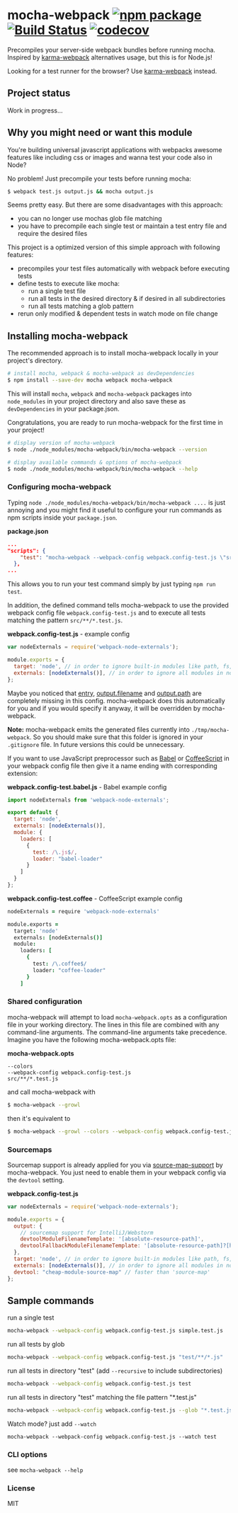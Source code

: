 # mocha-webpack [![npm package][npm-badge]][npm]  [![Build Status][build-badge]][build] [![codecov][codecov-badge]][codecov]

Precompiles your server-side webpack bundles before running mocha.  Inspired by [karma-webpack] alternatives usage, but this is for Node.js!

Looking for a test runner for the browser? Use [karma-webpack] instead.

## Project status
Work in progress...


## Why you might need or want this module
You're  building universal javascript applications with webpacks awesome features like including css or images and wanna test your code also in Node?

No problem! Just precompile your tests before running mocha:

```bash
$ webpack test.js output.js && mocha output.js
```

Seems pretty easy. But there are some disadvantages with this approach:
- you can no longer use mochas glob file matching
- you have to precompile each single test or maintain a test entry file and require the desired files

This project is a optimized version of this simple approach with following features:
- precompiles your test files automatically with webpack before executing tests
- define tests to execute like mocha:
  - run a single test file
  - run all tests in the desired directory & if desired in all subdirectories
  - run all tests matching a glob pattern
- rerun only modified & dependent tests in watch mode on file change


## Installing mocha-webpack
The recommended approach is to install mocha-webpack locally in your project's directory.

```bash
# install mocha, webpack & mocha-webpack as devDependencies
$ npm install --save-dev mocha webpack mocha-webpack
```
This will install `mocha`, `webpack` and `mocha-webpack` packages into `node_modules` in your project directory and also save these as `devDependencies` in your package.json.

Congratulations, you are ready to run mocha-webpack for the first time in your project!

```bash
# display version of mocha-webpack
$ node ./node_modules/mocha-webpack/bin/mocha-webpack --version

# display available commands & options of mocha-webpack
$ node ./node_modules/mocha-webpack/bin/mocha-webpack --help
```

### Configuring mocha-webpack

Typing `node ./node_modules/mocha-webpack/bin/mocha-webpack ....` is just annoying and you might find it useful to configure your run commands as npm scripts inside your `package.json`.


**package.json**
```json
...
"scripts": {
    "test": "mocha-webpack --webpack-config webpack.config-test.js \"src/**/*.test.js\"",
  },
...
```

This allows you to run your test command simply by just typing `npm run test`.

In addition, the defined command tells mocha-webpack to use the provided webpack config file `webpack.config-test.js` and to execute all tests matching the pattern `src/**/*.test.js`.

**webpack.config-test.js** - example config
```javascript
var nodeExternals = require('webpack-node-externals');

module.exports = {
  target: 'node', // in order to ignore built-in modules like path, fs, etc.
  externals: [nodeExternals()], // in order to ignore all modules in node_modules folder
};
```

Maybe you noticed that [entry](https://webpack.github.io/docs/configuration.html#entry), [output.filename](https://webpack.github.io/docs/configuration.html#output-filename) and [output.path](https://webpack.github.io/docs/configuration.html#output-path) are completely missing in this config. mocha-webpack does this automatically for you and if you would specify it anyway, it will be overridden by mocha-webpack.

**Note:** mocha-webpack emits the generated files currently into `./tmp/mocha-webpack`. So you should make sure that this folder is ignored in your `.gitignore` file. In future versions this could be unnecessary.

If you want to use JavaScript preprocessor such as [Babel](https://babeljs.io/) or [CoffeeScript](http://coffeescript.org/)
in your webpack config file then give it a name ending with corresponding extension:

**webpack.config-test.babel.js** - Babel example config
```javascript
import nodeExternals from 'webpack-node-externals';

export default {
  target: 'node',
  externals: [nodeExternals()],
  module: {
    loaders: [
      {
        test: /\.js$/,
        loader: "babel-loader"
      }
    ]
  }
};
```

**webpack.config-test.coffee** - CoffeeScript example config
```coffee
nodeExternals = require 'webpack-node-externals'

module.exports =
  target: 'node'
  externals: [nodeExternals()]
  module:
    loaders: [
      {
        test: /\.coffee$/
        loader: "coffee-loader"
      }
    ]
```

### Shared configuration

mocha-webpack will attempt to load `mocha-webpack.opts` as a configuration file in your working directory. The lines in this file are combined with any command-line arguments. The command-line arguments take precedence. Imagine you have the following mocha-webpack.opts file:

**mocha-webpack.opts**
```
--colors
--webpack-config webpack.config-test.js
src/**/*.test.js
```

and call mocha-webpack with
```bash
$ mocha-webpack --growl
```

then it's equivalent to

```bash
$ mocha-webpack --growl --colors --webpack-config webpack.config-test.js "src/**/*.test.js"
```
### Sourcemaps

Sourcemap support is already applied for you via [source-map-support](https://github.com/evanw/node-source-map-support) by mocha-webpack. You just need to enable them in your webpack config via the `devtool` setting.

**webpack.config-test.js**
```javascript
var nodeExternals = require('webpack-node-externals');

module.exports = {
  output: {
    // sourcemap support for IntelliJ/Webstorm
    devtoolModuleFilenameTemplate: '[absolute-resource-path]',
    devtoolFallbackModuleFilenameTemplate: '[absolute-resource-path]?[hash]'
  },
  target: 'node', // in order to ignore built-in modules like path, fs, etc.
  externals: [nodeExternals()], // in order to ignore all modules in node_modules folder
  devtool: "cheap-module-source-map" // faster than 'source-map'
};
```


## Sample commands

run a single test

```bash
mocha-webpack --webpack-config webpack.config-test.js simple.test.js
```

run all tests by glob

```bash
mocha-webpack --webpack-config webpack.config-test.js "test/**/*.js"
```

run all tests in directory "test" (add `--recursive` to include subdirectories)

```bash
mocha-webpack --webpack-config webpack.config-test.js test
```

run all tests in directory "test" matching the file pattern "\*.test.js"

```bash
mocha-webpack --webpack-config webpack.config-test.js --glob "*.test.js" test
```

Watch mode? just add `--watch`

```
mocha-webpack --webpack-config webpack.config-test.js --watch test
```


### CLI options

see `mocha-webpack --help`

### License

MIT

[source-map-support]: https://github.com/evanw/node-source-map-support
[karma-webpack]: https://github.com/webpack/karma-webpack
[build-badge]: https://travis-ci.org/zinserjan/mocha-webpack.svg?branch=master
[build]: https://travis-ci.org/zinserjan/mocha-webpack
[npm-badge]: https://img.shields.io/npm/v/mocha-webpack.svg?style=flat-square
[npm]: https://www.npmjs.org/package/mocha-webpack
[codecov-badge]:https://codecov.io/gh/zinserjan/mocha-webpack/branch/master/graph/badge.svg
[codecov]: https://codecov.io/gh/zinserjan/mocha-webpack
